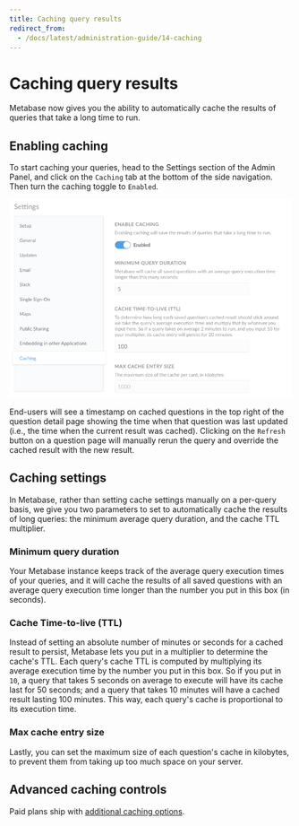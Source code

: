 ```yaml
---
title: Caching query results
redirect_from:
  - /docs/latest/administration-guide/14-caching
---
```


# Caching query results

Metabase now gives you the ability to automatically cache the results of queries that take a long time to run.

## Enabling caching

To start caching your queries, head to the Settings section of the Admin Panel, and click on the `Caching` tab at the bottom of the side navigation. Then turn the caching toggle to `Enabled`.

![Caching](images/caching.png)

End-users will see a timestamp on cached questions in the top right of the question detail page showing the time when that question was last updated (i.e., the time when the current result was cached). Clicking on the `Refresh` button on a question page will manually rerun the query and override the cached result with the new result.

## Caching settings

In Metabase, rather than setting cache settings manually on a per-query basis, we give you two parameters to set to automatically cache the results of long queries: the minimum average query duration, and the cache TTL multiplier.

### Minimum query duration

Your Metabase instance keeps track of the average query execution times of your queries, and it will cache the results of all saved questions with an average query execution time longer than the number you put in this box (in seconds).

### Cache Time-to-live (TTL)

Instead of setting an absolute number of minutes or seconds for a cached result to persist, Metabase lets you put in a multiplier to determine the cache's TTL. Each query's cache TTL is computed by multiplying its average execution time by the number you put in this box. So if you put in `10`, a query that takes 5 seconds on average to execute will have its cache last for 50 seconds; and a query that takes 10 minutes will have a cached result lasting 100 minutes. This way, each query's cache is proportional to its execution time.

### Max cache entry size

Lastly, you can set the maximum size of each question's cache in kilobytes, to prevent them from taking up too much space on your server.

## Advanced caching controls

Paid plans ship with [additional caching options](../enterprise-guide/cache.md).
